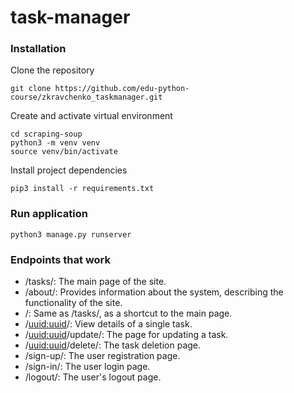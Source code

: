 # task-manager

### Installation

Clone the repository
```
git clone https://github.com/edu-python-course/zkravchenko_taskmanager.git
```

Create and activate virtual environment
```
cd scraping-soup
python3 -m venv venv
source venv/bin/activate
```

Install project dependencies
```
pip3 install -r requirements.txt
```

### Run application

```
python3 manage.py runserver
```

### Endpoints that work

* /tasks/: The main page of the site.
* /about/: Provides information about the system, describing the functionality of the site.
* /: Same as /tasks/, as a shortcut to the main page.
* /<uuid:uuid>/: View details of a single task.
* /<uuid:uuid>/update/: The page for updating a task.
* /<uuid:uuid>/delete/: The task deletion page.
* /sign-up/: The user registration page.
* /sign-in/: The user login page.
* /logout/: The user's logout page.
